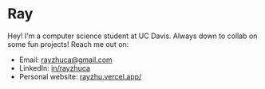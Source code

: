 # Ray

Hey! I'm a computer science student at UC Davis. Always down to collab on some fun projects! Reach me out on:
- Email: [rayzhuca@gmail.com](mailto:rayzhuca@gmail.com)
- LinkedIn: [in/rayzhuca](https://www.linkedin.com/in/rayzhuca/)
- Personal website: [rayzhu.vercel.app/](https://rayzhu.vercel.app/)
